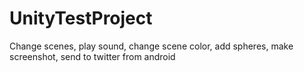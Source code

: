 # UnityTestProject
Change scenes, play sound, change scene color, add spheres, make screenshot, send to twitter from android
